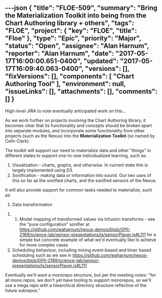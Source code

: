 ---json
{
  "title": "FLOE-509",
  "summary": "Bring the Materialization Toolkit into being from the Chart Authoring library + others",
  "tags": "FLOE",
  "project": {
    "key": "FLOE",
    "title": "Floe"
  },
  "type": "Epic",
  "priority": "Major",
  "status": "Open",
  "assignee": "Alan Harnum",
  "reporter": "Alan Harnum",
  "date": "2017-05-17T16:00:00.651-0400",
  "updated": "2017-05-17T16:09:40.063-0400",
  "versions": [],
  "fixVersions": [],
  "components": [
    "Chart Authoring Tool"
  ],
  "environment": null,
  "issueLinks": [],
  "attachments": [],
  "comments": []
}
---
High-level JIRA to note eventually anticipated work on this...

As we work further on projects involving the Chart Authoring library, it becomes clear that its functionality and concepts should be broken apart into separate modules, and incorporate some functionality from other projects (such as the Nexus) into the **Materialization Toolkit** (so named by Colin Clark).

The toolkit will support our need to materialize data and other "things" in different states to support one-to-one individualized learning, such as:

1. Visualization - charts, graphs, and otherwise. In current state this is largely implemented using D3.
2. Sonification - making data or information into sound. Our two uses of this so far as the sonified charts, and the sonified sensors of the Nexus.

It will also provide support for common tasks needed to materialize, such as:

1. Data transformation

1)
   1. Model mapping of transformed values via Infusion transforms - see the "pure configuration" sonifier at <https://github.com/waharnum/nexus-demos/blob/GPII-2189/science-lab/sensor-presentations/js/sensorPlayer.js#L111> for a simple but concrete example of what we'd eventually like to achieve for more complex cases
2) Scheduling behaviour, including mixing event-based and timer based scheduling such as we see in <https://github.com/waharnum/nexus-demos/blob/GPII-2189/science-lab/sensor-presentations/js/sensorPlayer.js#L111>

Eventually we'll want a monorepo structure, but per the meeting notes: "for all mono repos, we don't yet have tooling to support monorepos, so we'll use a mega repo with a hiearchical directory structure reflective of the future subrepos."

        